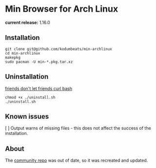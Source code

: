 # Min Browser for Arch Linux
**current release:** 1.16.0

## Installation
```
git clone git@github.com/kodumbeats/min-archlinux
cd min-archlinux
makepkg
sudo pacman -U min-*.pkg.tar.xz
```
## Uninstallation
[friends don't let friends curl bash](https://sysdig.com/blog/friends-dont-let-friends-curl-bash/)
```
chmod +x ./uninstall.sh
./uninstall.sh
```

## Known issues
[ ] Output warns of missing files - this does not affect the success of the installation.

## About
The [community repo](https://github.com/archlinux/svntogit-community/blob/packages/min/trunk/PKGBUILD) was out of date, so it was recreated and updated.
